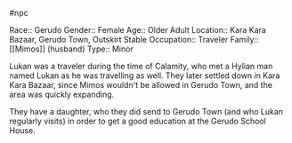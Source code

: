#npc 

Race:: Gerudo
Gender:: Female
Age:: Older Adult
Location:: Kara Kara Bazaar, Gerudo Town, Outskirt Stable
Occupation:: Traveler
Family:: [[Mimos]] (husband)
Type:: Minor

Lukan was a traveler during the time of Calamity, who met a Hylian man named Lukan as he was travelling as well. They later settled down in Kara Kara Bazaar, since Mimos wouldn't be allowed in Gerudo Town, and the area was quickly expanding.

They have a daughter, who they did send to Gerudo Town (and who Lukan regularly visits) in order to get a good education at the Gerudo School House.
